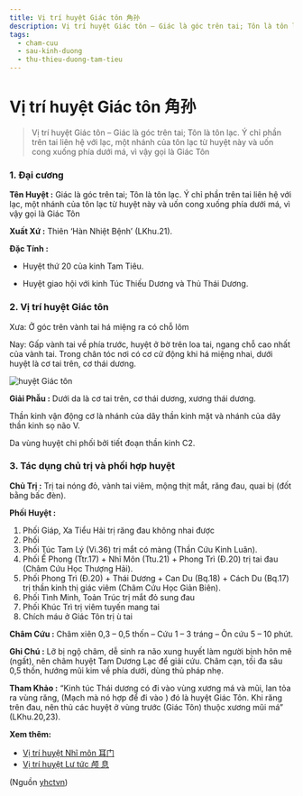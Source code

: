 ```yaml
---
title: Vị trí huyệt Giác tôn 角孙
description: Vị trí huyệt Giác tôn – Giác là góc trên tai; Tôn là tôn lạc. Ý chỉ phần trên tai liên hệ với lạc, một nhánh của tôn lạc từ huyệt này và uốn cong xuống phía dưới má, vì vậy gọi là Giác Tôn
tags:
  - cham-cuu
  - sau-kinh-duong
  - thu-thieu-duong-tam-tieu
---
```


# Vị trí huyệt Giác tôn 角孙 

> Vị trí huyệt Giác tôn – Giác là góc trên tai; Tôn là tôn lạc. Ý chỉ phần trên tai liên hệ với lạc, một nhánh của tôn lạc từ huyệt này và uốn cong xuống phía dưới má, vì vậy gọi là Giác Tôn

### 1. Đại cương

**Tên Huyệt :** Giác là góc trên tai; Tôn là tôn lạc. Ý chỉ phần trên tai liên hệ với lạc, một nhánh của tôn lạc từ huyệt này và uốn cong xuống phía dưới má, vì vậy gọi là Giác Tôn

**Xuất Xứ :** Thiên ‘Hàn Nhiệt Bệnh’ (LKhu.21).

**Đặc Tính :**

+ Huyệt thứ 20 của kinh Tam Tiêu.

+ Huyệt giao hội với kinh Túc Thiếu Dương và Thủ Thái Dương.

### 2. Vị trí huyệt Giác tôn

Xưa: Ở góc trên vành tai há miệng ra có chỗ lõm

Nay: Gấp vành tai về phía trước, huyệt ở bờ trên loa tai, ngang chỗ cao nhất của vành tai. Trong chân tóc nơi có cơ cử động khi há miệng nhai, dưới huyệt là cơ tai trên, cơ thái dương.

![huyệt Giác tôn](/imgs/yhctvn/huyet-giac-ton-300x168.jpg)

**Giải Phẫu :** Dưới da là cơ tai trên, cơ thái dương, xương thái dương.

Thần kinh vận động cơ là nhánh của dây thần kinh mặt và nhánh của dây thần kinh sọ não V.

Da vùng huyệt chi phối bởi tiết đoạn thần kinh C2.

### 3. Tác dụng chủ trị và phối hợp huyệt

**Chủ Trị :** Trị tai nóng đỏ, vành tai viêm, mộng thịt mắt, răng đau, quai bị (đốt bằng bấc đèn).

**Phối Huyệt :**

1. Phối Giáp, Xa Tiểu Hải trị răng đau không nhai được
2. Phối
3. Phối Túc Tam Lý (Vi.36) trị mắt có màng (Thần Cứu Kinh Luân).
4. Phối Ế Phong (Ttr.17) + Nhĩ Môn (Ttu.21) + Phong Trì (Đ.20) trị tai đau (Châm Cứu Học Thượng Hải).
5. Phối Phong Trì (Đ.20) + Thái Dương + Can Du (Bq.18) + Cách Du (Bq.17) trị thần kinh thị giác viêm (Châm Cứu Học Giản Biên).
6. Phối Tình Minh, Toản Trúc trị mắt đỏ sung đau
7. Phối Khúc Trì trị viêm tuyến mang tai
8. Chích máu ở Giác Tôn trị ù tai

**Châm Cứu :** Châm xiên 0,3 – 0,5 thốn – Cứu 1 – 3 tráng – Ôn cứu 5 – 10 phút.

**Ghi Chú :** Lỡ bị ngộ châm, dễ sinh ra não xung huyết làm người bịnh hôn mê (ngất), nên châm huyệt Tam Dương Lạc để giải cứu. Châm cạn, tối đa sâu 0,5 thốn, hướng mũi kim về phía dưới, dùng thủ pháp nhẹ.

**Tham Khảo :** “Kinh túc Thái dương có đi vào vùng xương má và mũi, lan tỏa ra vùng răng, (Mạch mà nó hợp để đi vào ) đó là huyệt Giác Tôn. Khi răng trên đau, nên thủ các huyệt ở vùng trước (Giác Tôn) thuộc xương mũi má” (LKhu.20,23).

**Xem thêm:**

* [Vị trí huyệt Nhĩ môn 耳门](/yhctvn/vi-tri-huyet-nhi-mon-%e8%80%b3%e9%97%a8/)
* [Vị trí huyệt Lư tức 颅 息](/yhctvn/vi-tri-huyet-lu-tuc-%e9%a2%85-%e6%81%af/)

(Nguồn <a href="https://yhctvn.com/vi-tri-huyet-giac-ton-角孙/" target="_blank">yhctvn</a>)
